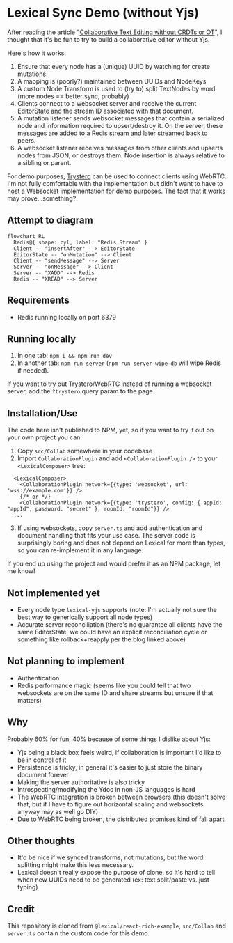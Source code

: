 # Lexical Sync Demo (without Yjs)

After reading the article "[Collaborative Text Editing without CRDTs or OT](https://mattweidner.com/2025/05/21/text-without-crdts.html)",
I thought that it's be fun to try to build a collaborative editor without Yjs.

Here's how it works:

1. Ensure that every node has a (unique) UUID by watching for create mutations.
2. A mapping is (poorly?) maintained between UUIDs and NodeKeys
3. A custom Node Transform is used to (try to) split TextNodes by word (more
   nodes == better sync, probably)
4. Clients connect to a websocket server and receive the current EditorState
   and the stream ID associated with that document.
5. A mutation listener sends websocket messages that contain a serialized node
   and information required to upsert/destroy it. On the server, these messages
   are added to a Redis stream and later streamed back to peers.
6. A websocket listener receives messages from other clients and upserts nodes
   from JSON, or destroys them. Node insertion is always relative to a sibling or
   parent.

For demo purposes, [Trystero](https://github.com/dmotz/trystero/issues) can be
used to connect clients using WebRTC. I'm not fully comfortable with the
implementation but didn't want to have to host a Websocket implementation for
demo purposes. The fact that it works may prove...something?

## Attempt to diagram

```mermaid
flowchart RL
  Redis@{ shape: cyl, label: "Redis Stream" }
  Client -- "insertAfter" --> EditorState
  EditorState -- "onMutation" --> Client
  Client -- "sendMessage" --> Server
  Server -- "onMessage" --> Client
  Server -- "XADD" --> Redis
  Redis -- "XREAD" --> Server
```

## Requirements

- Redis running locally on port 6379

## Running locally

1. In one tab: `npm i && npm run dev`
2. In another tab: `npm run server` (`npm run server-wipe-db` will wipe Redis
   if needed).

If you want to try out Trystero/WebRTC instead of running a websocket server,
add the `?trystero` query param to the page.

## Installation/Use

The code here isn't published to NPM, yet, so if you want to try it out on your
own project you can:

1. Copy `src/Collab` somewhere in your codebase
2. Import `CollaborationPlugin` and add `<CollaborationPlugin />` to your
   `<LexicalComposer>` tree:

```tsx
  <LexicalComposer>
    <CollaborationPlugin network={{type: 'websocket', url: 'wss://example.com'}} />
    {/* or */}
    <CollaborationPlugin network={{type: 'trystero', config: { appId: "appId", password: "secret" }, roomId: "roomId"}} />
  ...
```

3. If using websockets, copy `server.ts` and add authentication and document
   handling that fits your use case. The server code is surprisingly boring
   and does not depend on Lexical for more than types, so you can re-implement
   it in any language.

If you end up using the project and would prefer it as an NPM package, let me
know!

## Not implemented yet

- Every node type `lexical-yjs` supports (note: I'm actually not sure the best
  way to generically support all node types)
- Accurate server reconciliation (there's no guarantee all clients have the
  same EditorState, we could have an explicit reconciliation cycle or something
  like rollback+reapply per the blog linked above)

## Not planning to implement

- Authentication
- Redis performance magic (seems like you could tell that two websockets are on
  the same ID and share streams but unsure if that matters)

## Why

Probably 60% for fun, 40% because of some things I dislike about Yjs:

- Yjs being a black box feels weird, if collaboration is important I'd like to
  be in control of it
- Persistence is tricky, in general it's easier to just store the binary
  document forever
- Making the server authoritative is also tricky
- Introspecting/modifying the Ydoc in non-JS languages is hard
- The WebRTC integration is broken between browsers (this doesn't solve that,
  but if I have to figure out horizontal scaling and websockets anyway may as
  well go DIY)
- Due to WebRTC being broken, the distributed promises kind of fall apart

## Other thoughts

- It'd be nice if we synced transforms, not mutations, but the word splitting
  might make this less necessary.
- Lexical doesn't really expose the purpose of clone, so it's hard to tell when
  new UUIDs need to be generated (ex: text split/paste vs. just typing)

## Credit

This repository is cloned from `@lexical/react-rich-example`,
`src/Collab` and `server.ts` contain the custom code for this demo.
